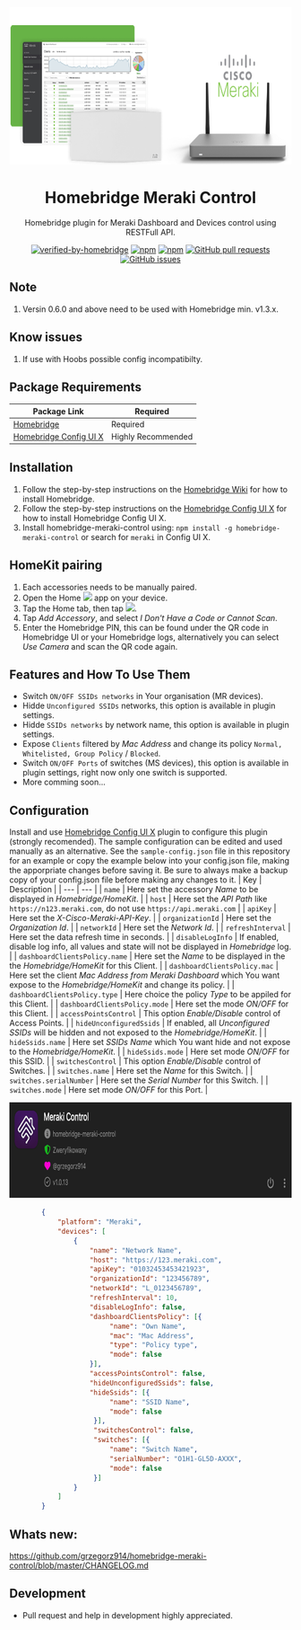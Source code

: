 <p align="center">
  <a href="https://github.com/grzegorz914/homebridge-meraki-control"><img src="https://raw.githubusercontent.com/grzegorz914/homebridge-meraki-control/master/graphics/meraki.png" height="280"></a>
</p>

<span align="center">

# Homebridge Meraki Control
  Homebridge plugin for Meraki Dashboard and Devices control using RESTFull API.
  
[![verified-by-homebridge](https://badgen.net/badge/homebridge/verified/purple)](https://github.com/homebridge/homebridge/wiki/Verified-Plugins)
[![npm](https://badgen.net/npm/dt/homebridge-meraki-control?color=purple)](https://www.npmjs.com/package/homebridge-meraki-control) [![npm](https://badgen.net/npm/v/homebridge-meraki-control?color=purple)](https://www.npmjs.com/package/homebridge-meraki-control)
[![GitHub pull requests](https://img.shields.io/github/issues-pr/grzegorz914/homebridge-meraki-control.svg)](https://github.com/grzegorz914/homebridge-meraki-control/pulls)
[![GitHub issues](https://img.shields.io/github/issues/grzegorz914/homebridge-meraki-control.svg)](https://github.com/grzegorz914/homebridge-meraki-control/issues)

</span>

## Note
1. Versin 0.6.0 and above need to be used with Homebridge min. v1.3.x.

## Know issues
1. If use with Hoobs possible config incompatibilty.

## Package Requirements
| Package Link | Required |
| --- | --- |
| [Homebridge](https://github.com/homebridge/homebridge) | Required | 
| [Homebridge Config UI X](https://github.com/oznu/homebridge-config-ui-x) | Highly Recommended |

## Installation
1. Follow the step-by-step instructions on the [Homebridge Wiki](https://github.com/homebridge/homebridge/wiki) for how to install Homebridge.
2. Follow the step-by-step instructions on the [Homebridge Config UI X](https://github.com/oznu/homebridge-config-ui-x/wiki) for how to install Homebridge Config UI X.
3. Install homebridge-meraki-control using: `npm install -g homebridge-meraki-control` or search for `meraki` in Config UI X.

## HomeKit pairing
1. Each accessories needs to be manually paired. 
2. Open the Home <img src='https://user-images.githubusercontent.com/3979615/78010622-4ea1d380-738e-11ea-8a17-e6a465eeec35.png' height='16.42px'> app on your device. 
3. Tap the Home tab, then tap <img src='https://user-images.githubusercontent.com/3979615/78010869-9aed1380-738e-11ea-9644-9f46b3633026.png' height='16.42px'>. 
4. Tap *Add Accessory*, and select *I Don't Have a Code or Cannot Scan*. 
5. Enter the Homebridge PIN, this can be found under the QR code in Homebridge UI or your Homebridge logs, alternatively you can select *Use Camera* and scan the QR code again.

## Features and How To Use Them
* Switch `ON/OFF SSIDs networks` in Your organisation (MR devices).
* Hidde `Unconfigured SSIDs` networks, this option is available in plugin settings.
* Hidde `SSIDs networks` by network name, this option is available in plugin settings.
* Expose `Clients` filtered by *Mac Address* and change its policy `Normal, Whitelisted, Group Policy` / `Blocked`.
* Switch `ON/OFF Ports` of switches (MS devices), this option is available in plugin settings, right now only one switch is supported.
* More comming soon...

## Configuration
Install and use [Homebridge Config UI X](https://github.com/oznu/homebridge-config-ui-x) plugin to configure this plugin (strongly recomended). The sample configuration can be edited and used manually as an alternative. See the `sample-config.json` file in this repository for an example or copy the example below into your config.json file, making the apporpriate changes before saving it. Be sure to always make a backup copy of your config.json file before making any changes to it.
| Key | Description | 
| --- | --- |
| `name` | Here set the accessory *Name* to be displayed in *Homebridge/HomeKit*. |
| `host` | Here set the *API Path* like `https://n123.meraki.com`, do not use `https://api.meraki.com` |
| `apiKey` | Here set the *X-Cisco-Meraki-API-Key*. |
| `organizationId` | Here set the *Organization Id*. |
| `networkId` | Here set the *Network Id*. |
| `refreshInterval` | Here set the data refresh time in seconds. |
| `disableLogInfo` | If enabled, disable log info, all values and state will not be displayed in *Homebridge* log. |
| `dashboardClientsPolicy.name` | Here set the *Name* to be displayed in the the *Homebridge/HomeKit* for this Client. |
| `dashboardClientsPolicy.mac` | Here set the client *Mac Address from Meraki Dashboard* which You want expose to the *Homebridge/HomeKit* and change its policy. |
| `dashboardClientsPolicy.type` | Here choice the policy *Type* to be appiled for this Client. |
| `dashboardClientsPolicy.mode` | Here set the mode *ON/OFF* for this Client. |
| `accessPointsControl` | This option *Enable/Disable* control of Access Points. |
| `hideUnconfiguredSsids` | If enabled, all *Unconfigured SSIDs* will be hidden and not exposed to the *Homebridge/HomeKit*. |
| `hideSsids.name` | Here set *SSIDs Name* which You want hide and not expose to the *Homebridge/HomeKit*. |
| `hideSsids.mode` | Here set mode *ON/OFF* for this SSID. |
| `switchesControl` | This option *Enable/Disable* control of Switches. |
| `switches.name` | Here set the *Name* for this Switch. |
| `switches.serialNumber` | Here set the *Serial Number* for this Switch. |
| `switches.mode` | Here set mode *ON/OFF* for this Port. |


<p align="left">
  <a href="https://github.com/grzegorz914/homebridge-meraki-control"><img src="https://raw.githubusercontent.com/grzegorz914/homebridge-meraki-control/master/graphics/ustawienia.png" height="170"></a>
</p>

```json
        {
            "platform": "Meraki",
            "devices": [
                {
                    "name": "Network Name",
                    "host": "https://123.meraki.com",
                    "apiKey": "01032453453421923",
                    "organizationId": "123456789",
                    "networkId": "L_0123456789",
                    "refreshInterval": 10,
                    "disableLogInfo": false,
                    "dashboardClientsPolicy": [{
                         "name": "Own Name",
                         "mac": "Mac Address",
                         "type": "Policy type",
                         "mode": false
                    }],
                    "accessPointsControl": false,
                    "hideUnconfiguredSsids": false,
                    "hideSsids": [{
                         "name": "SSID Name",
                         "mode": false
                     }],
                     "switchesControl": false,
                     "switches": [{
                         "name": "Switch Name",
                         "serialNumber": "O1H1-GL5D-AXXX",
                         "mode": false
                     }]
                }
            ]
        }
```

## Whats new:
https://github.com/grzegorz914/homebridge-meraki-control/blob/master/CHANGELOG.md

## Development
- Pull request and help in development highly appreciated.
